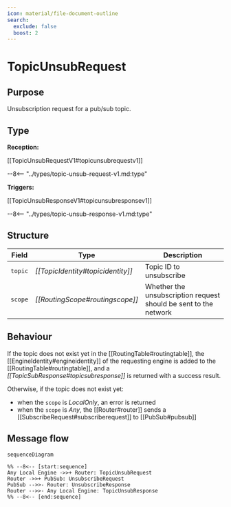 ```yaml
---
icon: material/file-document-outline
search:
  exclude: false
  boost: 2
---
```


<div class="message" markdown>

# TopicUnsubRequest

## Purpose

<!-- --8<-- [start:purpose] -->
Unsubscription request for a pub/sub topic.
<!-- --8<-- [end:purpose] -->

## Type

<!-- --8<-- [start:type] -->
**Reception:**

[[TopicUnsubRequestV1#topicunsubrequestv1]]

--8<-- "../types/topic-unsub-request-v1.md:type"

**Triggers:**

[[TopicUnsubResponseV1#topicunsubresponsev1]]

--8<-- "../types/topic-unsub-response-v1.md:type"
<!-- --8<-- [end:type] -->

## Structure

| Field   | Type                            | Description                                                      |
|---------|---------------------------------|------------------------------------------------------------------|
| `topic` | *[[TopicIdentity#topicidentity]]*           | Topic ID to unsubscribe                                          |
| `scope` | *[[RoutingScope#routingscope]]* | Whether the unsubscription request should be sent to the network |

## Behaviour

If the topic does not exist yet in the [[RoutingTable#routingtable]],
the [[EngineIdentity#engineidentity]] of the requesting engine is added to the [[RoutingTable#routingtable]],
and  a *[[TopicSubResponse#topicsubresponse]]* is returned with a success result.

Otherwise, if the topic does not exist yet:

- when the `scope` is *LocalOnly*, an error is returned
- when the `scope` is *Any*, the [[Router#router]] sends a [[SubscribeRequest#subscriberequest]] to [[PubSub#pubsub]]

## Message flow

<!-- --8<-- [start:messages] -->
```mermaid
sequenceDiagram

%% --8<-- [start:sequence]
Any Local Engine ->>+ Router: TopicUnsubRequest
Router ->>+ PubSub: UnsubscribeRequest
PubSub -->>- Router: UnsubscribeResponse
Router -->>- Any Local Engine: TopicUnsubResponse
%% --8<-- [end:sequence]
```
<!-- --8<-- [end:messages] -->

</div>
